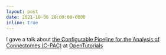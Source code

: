 ```yaml
---
layout: post
date: 2021-10-06 20:00:00-0000
inline: true
---
```


I gave a talk about [the Configurable Pipeline for the Analysis of Connectomes (C-PAC)](https://fcp-indi.github.io/docs/latest/user/index) at [OpenTutorials](https://www.bilibili.com/video/BV1T7411U7KK?p=17)
